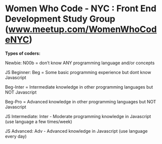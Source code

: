 Women Who Code - NYC : Front End Development Study Group (www.meetup.com/WomenWhoCodeNYC)
==========  

**Types of coders:**

Newbie:
N00b = don’t know ANY programming language and/or concepts

JS Beginner:
Beg = Some basic programming experience but dont know Javascript

Beg-Inter = Intermediate knowledge in other programming languages but NOT Javascript

Beg-Pro = Advanced knowledge in other programming languages but NOT Javascript

JS Intermediate:
Inter - Moderate programming knowledge in Javascript (use language a few times/week)

JS Advanced:
Adv - Advanced knowledge in Javascript (use language every day)
